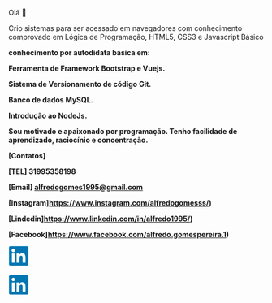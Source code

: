 Olá 👋

Crio sistemas para ser acessado em navegadores com conhecimento comprovado em Lógica de Programação, HTML5, CSS3 e Javascript Básico


<b>conhecimento por autodidata básica em:<b>
          

Ferramenta de Framework Bootstrap e Vuejs.

Sistema de Versionamento de código Git.

Banco de dados MySQL.

Introdução ao NodeJs.



Sou motivado e apaixonado por programação. Tenho facilidade de aprendizado, raciocínio e concentração.             
          
          
[Contatos]


[TEL] 31995358198

[Email] alfredogomes1995@gmail.com

[Instagram]https://www.instagram.com/alfredogomesss/)

[Lindedin]https://www.linkedin.com/in/alfredo1995/)

[Facebook]https://www.facebook.com/alfredo.gomespereira.1)

<img src="https://raw.githubusercontent.com/devicons/devicon/master/icons/linkedin/linkedin-original.svg" alt="rails" width="40" height="40" style="max-width: 100%;"></img>



<a href="https://www.linkedin.com/in/alfredo1995/" target="_blank">
<img src="https://raw.githubusercontent.com/devicons/devicon/master/icons/linkedin/linkedin-original.svg" alt="rails" width="40" height="40" style="max-width: 100%;"></img>
</a>

